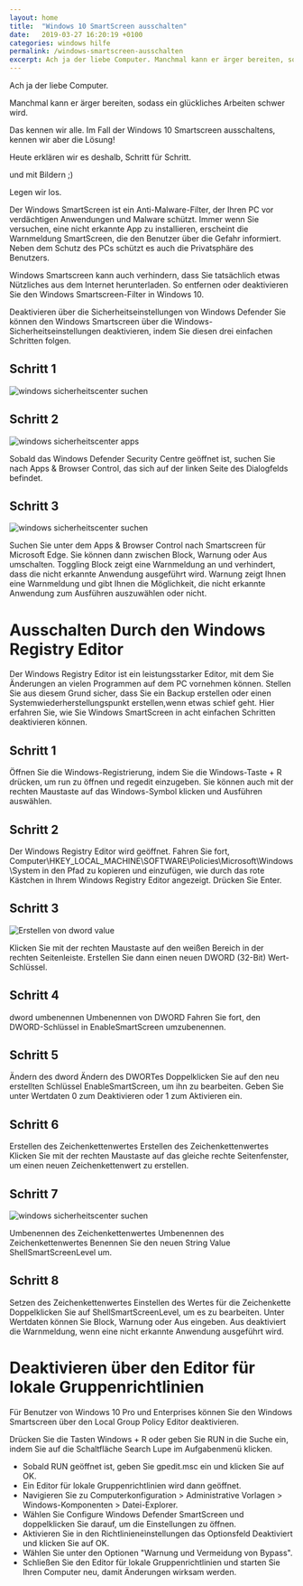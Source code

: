 ```yaml
---
layout: home
title:  "Windows 10 SmartScreen ausschalten"
date:   2019-03-27 16:20:19 +0100
categories: windows hilfe
permalink: /windows-smartscreen-ausschalten
excerpt: Ach ja der liebe Computer. Manchmal kann er ärger bereiten, sodass ein glückliches Arbeiten schwer wird. Das kennen wir alle. Im Fall der Windows 10 Smartscreen ausschaltens, kennen wir aber die Lösung! Heute erklären wir es deshalb, Schritt für Schritt.
---
```


Ach ja der liebe Computer.

Manchmal kann er ärger bereiten, sodass ein glückliches Arbeiten schwer wird.

Das kennen wir alle. Im Fall der Windows 10 Smartscreen ausschaltens, kennen wir aber die Lösung!

Heute erklären wir es deshalb, Schritt für Schritt.

und mit Bildern ;)

Legen wir los.

Der Windows SmartScreen ist ein Anti-Malware-Filter, der Ihren PC vor verdächtigen Anwendungen und Malware schützt. Immer wenn Sie versuchen, eine nicht erkannte App zu installieren, erscheint die Warnmeldung SmartScreen, die den Benutzer über die Gefahr informiert. Neben dem Schutz des PCs schützt es auch die Privatsphäre des Benutzers.

Windows Smartscreen kann auch verhindern, dass Sie tatsächlich etwas Nützliches aus dem Internet herunterladen. So entfernen oder deaktivieren Sie den Windows Smartscreen-Filter in Windows 10.



Deaktivieren über die Sicherheitseinstellungen von Windows Defender
Sie können den Windows Smartscreen über die Windows-Sicherheitseinstellungen deaktivieren, indem Sie diesen drei einfachen Schritten folgen.

<h2>Schritt 1</h2>

<img src="/windows-sicherheitscenter-suche.png" alt="windows sicherheitscenter suchen">

<h2>Schritt 2</h2>

<img src="/sicherheitescenter.png" alt="windows sicherheitscenter apps">


Sobald das Windows Defender Security Centre geöffnet ist, suchen Sie nach Apps & Browser Control, das sich auf der linken Seite des Dialogfelds befindet.

<h2>Schritt 3</h2>

<img src="/smartscreen_ausschalten.png" alt="windows sicherheitscenter suchen">

Suchen Sie unter dem Apps & Browser Control nach Smartscreen für Microsoft Edge. Sie können dann zwischen Block, Warnung oder Aus umschalten. Toggling Block zeigt eine Warnmeldung an und verhindert, dass die nicht erkannte Anwendung ausgeführt wird. Warnung zeigt Ihnen eine Warnmeldung und gibt Ihnen die Möglichkeit, die nicht erkannte Anwendung zum Ausführen auszuwählen oder nicht.


<h1>Ausschalten Durch den Windows Registry Editor</h1>

Der Windows Registry Editor ist ein leistungsstarker Editor, mit dem Sie Änderungen an vielen Programmen auf dem PC vornehmen können. Stellen Sie aus diesem Grund sicher, dass Sie ein Backup erstellen oder einen Systemwiederherstellungspunkt erstellen,wenn etwas schief geht. Hier erfahren Sie, wie Sie Windows SmartScreen in acht einfachen Schritten deaktivieren können.

<h2>Schritt 1</h2>


Öffnen Sie die Windows-Registrierung, indem Sie die Windows-Taste + R drücken, um run zu öffnen und regedit einzugeben. Sie können auch mit der rechten Maustaste auf das Windows-Symbol klicken und Ausführen auswählen.

<h2>Schritt 2</h2>


Der Windows Registry Editor wird geöffnet. Fahren Sie fort, Computer\HKEY_LOCAL_MACHINE\SOFTWARE\Policies\Microsoft\Windows\System in den Pfad zu kopieren und einzufügen, wie durch das rote Kästchen in Ihrem Windows Registry Editor angezeigt. Drücken Sie Enter.



<h2>Schritt 3</h2>

<img src="/dword-erstellen.png" alt="Erstellen von dword value">


Klicken Sie mit der rechten Maustaste auf den weißen Bereich in der rechten Seitenleiste. Erstellen Sie dann einen neuen DWORD (32-Bit) Wert-Schlüssel.

<h2>Schritt 4</h2>

dword umbenennen
Umbenennen von DWORD
Fahren Sie fort, den DWORD-Schlüssel in EnableSmartScreen umzubenennen.

<h2>Schritt 5</h2>

Ändern des dword
Ändern des DWORTes
Doppelklicken Sie auf den neu erstellten Schlüssel EnableSmartScreen, um ihn zu bearbeiten. Geben Sie unter Wertdaten 0 zum Deaktivieren oder 1 zum Aktivieren ein.

<h2>Schritt 6</h2>

Erstellen des Zeichenkettenwertes
Erstellen des Zeichenkettenwertes
Klicken Sie mit der rechten Maustaste auf das gleiche rechte Seitenfenster, um einen neuen Zeichenkettenwert zu erstellen.

<h2>Schritt 7</h2>

<img src="/string_value_umbennen.png" alt="windows sicherheitscenter suchen">

Umbenennen des Zeichenkettenwertes
Umbenennen des Zeichenkettenwertes
Benennen Sie den neuen String Value ShellSmartScreenLevel um.

<h2>Schritt 8</h2>

Setzen des Zeichenkettenwertes
Einstellen des Wertes für die Zeichenkette
Doppelklicken Sie auf ShellSmartScreenLevel, um es zu bearbeiten. Unter Wertdaten können Sie Block, Warnung oder Aus eingeben. Aus deaktiviert die Warnmeldung, wenn eine nicht erkannte Anwendung ausgeführt wird.

<h1>Deaktivieren über den Editor für lokale Gruppenrichtlinien</h1>


Für Benutzer von Windows 10 Pro und Enterprises können Sie den Windows Smartscreen über den Local Group Policy Editor deaktivieren.

Drücken Sie die Tasten Windows + R oder geben Sie RUN in die Suche ein, indem Sie auf die Schaltfläche Search Lupe im Aufgabenmenü klicken.

<ul>
<li>Sobald RUN geöffnet ist, geben Sie gpedit.msc ein und klicken Sie auf OK.</li>

<li>Ein Editor für lokale Gruppenrichtlinien wird dann geöffnet.</li>

<li>Navigieren Sie zu Computerkonfiguration > Administrative Vorlagen > Windows-Komponenten > Datei-Explorer.</li>

<li>Wählen Sie Configure Windows Defender SmartScreen und doppelklicken Sie darauf, um die Einstellungen zu öffnen.</li>

<li>Aktivieren Sie in den Richtlinieneinstellungen das Optionsfeld Deaktiviert und klicken Sie auf OK.</li>

<li>Wählen Sie unter den Optionen "Warnung und Vermeidung von Bypass".</li>

<li>Schließen Sie den Editor für lokale Gruppenrichtlinien und starten Sie Ihren Computer neu, damit Änderungen wirksam werden.</li>
</ul>
